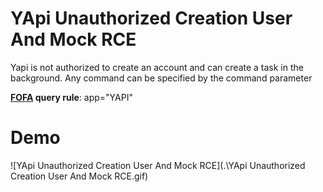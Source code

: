 # YApi Unauthorized Creation User And Mock RCE

Yapi is not authorized to create an account and can create a task in the background. Any command can be specified by the command parameter

**[FOFA](https://fofa.so/result?qbase64=YXBwPSJDaXRyaXgtQURDIg%3D%3D) query rule**: app="YAPI"

# Demo

![YApi Unauthorized Creation User And Mock RCE](.\YApi Unauthorized Creation User And Mock RCE.gif)